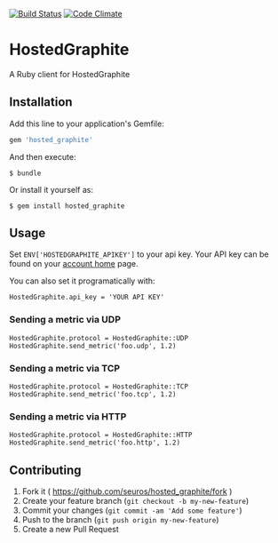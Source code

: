 [![Build Status](https://travis-ci.org/seuros/hosted_graphite.svg?branch=master)](https://travis-ci.org/seuros/hosted_graphite)
[![Code Climate](https://codeclimate.com/github/seuros/hosted_graphite/badges/gpa.svg)](https://codeclimate.com/github/seuros/hosted_graphite)
# HostedGraphite

A Ruby client for HostedGraphite

## Installation

Add this line to your application's Gemfile:

```ruby
gem 'hosted_graphite'
```

And then execute:

    $ bundle

Or install it yourself as:

    $ gem install hosted_graphite

## Usage

Set ```ENV['HOSTEDGRAPHITE_APIKEY']```  to your api key.
Your API key can be found on your [account home](https://www.hostedgraphite.com/accounts/profile/) page.

You can also set it programatically with:

    HostedGraphite.api_key = 'YOUR API KEY'

### Sending a metric via UDP

    HostedGraphite.protocol = HostedGraphite::UDP
    HostedGraphite.send_metric('foo.udp', 1.2)


### Sending a metric via TCP

    HostedGraphite.protocol = HostedGraphite::TCP
    HostedGraphite.send_metric('foo.tcp', 1.2)


### Sending a metric via HTTP

    HostedGraphite.protocol = HostedGraphite::HTTP
    HostedGraphite.send_metric('foo.http', 1.2)


## Contributing

1. Fork it ( https://github.com/seuros/hosted_graphite/fork )
2. Create your feature branch (`git checkout -b my-new-feature`)
3. Commit your changes (`git commit -am 'Add some feature'`)
4. Push to the branch (`git push origin my-new-feature`)
5. Create a new Pull Request
